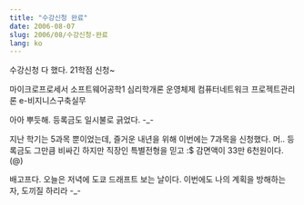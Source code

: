 ```yaml
---
title: "수강신청 완료"
date: 2006-08-07
slug: 2006/08/수강신청-완료
lang: ko
---
```


수강신청 다 했다. 21학점 신청~

마이크로프로세서
소프트웨어공학1
심리학개론
운영체제
컴퓨터네트워크
프로젝트관리론
e-비지니스구축실무

아아 뿌듯해. 등록금도 일시불로 긁었다. -_-

지난 학기는 5과목 뿐이었는데, 즐거운 내년을 위해 
이번에는 7과목을 신청했다. 머.. 등록금도 그만큼 비싸긴 하지만
직장인 특별전형을 믿고 :$ 감면액이 33만 6천원이다. (@)

배고프다. 오늘은 저녁에 도쿄 드래프트 보는 날이다.
이번에도 나의 계획을 방해하는 자, 도끼질 하리라 -_-